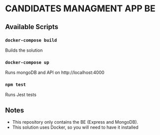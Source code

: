 # CANDIDATES MANAGMENT APP BE

## Available Scripts

 ### `docker-compose build`
 Builds the solution
 
 ### `docker-compose up`
 Runs mongoDB and API on http://localhost:4000

  ### `npm test`
  Runs Jest tests
 
 ## Notes
 - This repository only contains the BE (Express and MongoDB).
 - This solution uses Docker, so you will need to have it installed
